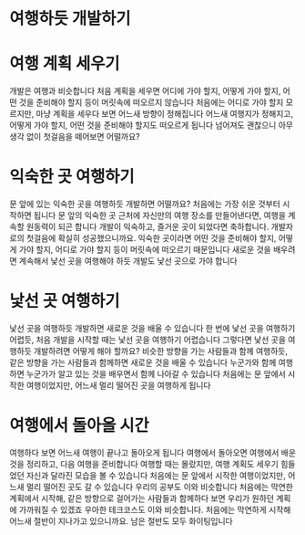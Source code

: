 # 여행하듯 개발하기

# 여행 계획 세우기

개발은 여행과 비슷합니다
처음 계획을 세우면 어디에 가야 할지, 어떻게 가야 할지, 어떤 것을 준비해야 할지 등이 머릿속에 떠오르지 않습니다
처음에는 어디로 가야 할지 모르지만, 마냥 계획을 세우다 보면 어느새 방향이 정해집니다
어느새 여행지가 정해지고, 어떻게 가야 할지, 어떤 것을 준비해야 할지도 떠오르게 됩니다
넘어져도 괜찮으니 아무 생각 없이 첫걸음을 떼어보면 어떨까요?

# 익숙한 곳 여행하기

문 앞에 있는 익숙한 곳을 여행하듯 개발하면 어떨까요?
처음에는 가장 쉬운 것부터 시작하면 됩니다
문 앞의 익숙한 곳 근처에 자신만의 여행 장소를 만들어낸다면, 여행을 계속할 원동력이 되곤 합니다
개발이 익숙하고, 즐거운 곳이 되었다면 축하합니다. 개발자로의 첫걸음에 확실히 성공했으니까요.
익숙한 곳이라면 어떤 것을 준비해야 할지, 어떻게 가야 할지, 어디로 가야 할지 등이 머릿속에 떠오르기 때문입니다
새로운 것을 배우려면 계속해서 낯선 곳을 여행해야 하듯 개발도 낯선 곳으로 가야 합니다

# 낯선 곳 여행하기

낯선 곳을 여행하듯 개발하면 새로운 것을 배울 수 있습니다
한 번에 낯선 곳을 여행하기 어렵듯, 처음 개발을 시작할 때는 낯선 곳을 여행하기 어렵습니다
그렇다면 낯선 곳을 여행하듯 개발하려면 어떻게 해야 할까요?
비슷한 방향을 가는 사람들과 함께 여행하듯, 같은 방향을 가는 사람들과 함께하면 새로운 것을 배울 수 있습니다
누군가와 함께 여행하면 누군가가 알고 있는 것을 배우면서 함께 나아갈 수 있습니다
처음에는 문 앞에서 시작한 여행이었지만, 어느새 멀리 떨어진 곳을 여행하게 됩니다

# 여행에서 돌아올 시간

여행하다 보면 어느새 여행이 끝나고 돌아오게 됩니다
여행에서 돌아오면 여행에서 배운 것을 정리하고, 다음 여행을 준비합니다
여행할 때는 몰랐지만, 여행 계획도 세우기 힘들었던 자신과 달라진 모습을 볼 수 있습니다
처음에는 문 앞에서 시작한 여행이었지만, 어느새 멀리 떨어진 곳도 갈 수 있습니다
우리의 공부도 이와 비슷합니다
처음에는 막연한 계획에서 시작해, 같은 방향으로 걸어가는 사람들과 함께하다 보면 우리가 원하던 계획에 가까워질 수 있겠죠
우아한 테크코스도 이와 비슷합니다. 처음에는 막연하게 시작해 어느새 절반이 지나가고 있으니까요.
남은 절반도 모두 화이팅입니다
